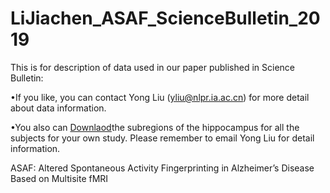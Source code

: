 # LiJiachen_ASAF_ScienceBulletin_2019
This is for description of data used in our paper published in Science Bulletin:

•If you like, you can contact Yong Liu (yliu@nlpr.ia.ac.cn) for more detail about data information.

•You also can [Downlaod](http://ddl.escience.cn/f/Q3mn)the subregions of the hippocampus for all the subjects for your own study. Please remember to email Yong Liu for detail information.

ASAF: Altered Spontaneous Activity Fingerprinting in Alzheimer’s Disease Based on Multisite fMRI
